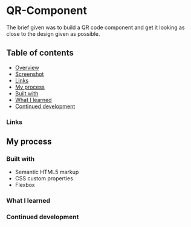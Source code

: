 # QR-Component

The brief given was to build a QR code component and get it looking as close to the design given as possible.


## Table of contents

  - [Overview](#overview)
  - [Screenshot](#screenshot)
  - [Links](#links)
  - [My process](#my-process)
  - [Built with](#built-with)
  - [What I learned](#what-i-learned)
  - [Continued development](#continued-development)
  

### Links


## My process

### Built with

- Semantic HTML5 markup
- CSS custom properties
- Flexbox

### What I learned

### Continued development
